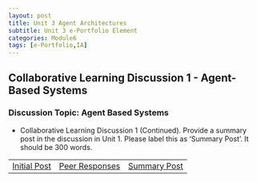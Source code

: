 ```yaml
---
layout: post
title: Unit 3 Agent Architectures
subtitle: Unit 3 e-Portfolio Element
categories: Module6
tags: [e-Portfolio,IA]
---
```

<html lang="en">

<body>

<body>

<h2>Collaborative Learning Discussion 1 - Agent-Based Systems </h2>

<h3>Discussion Topic: Agent Based Systems</h3>

<ul>
 <li> Collaborative Learning Discussion 1 (Continued). Provide a summary post in the discussion in Unit 1. Please label this as ‘Summary Post’. It should be 300 words.</li>
</ul>
<table>
    <tr>
      <td> <a href="../../../../artefacts/IA-Unit01-Initial_Post.pdf" target="_blank" class="button large">Initial Post</a></td> 
       <td> <a href="../../../../artefacts/IA-Unit01-Peer_Response.pdf" target="_blank" class="button large">Peer Responses</a></td> 
       <td> <a href="../../../../artefacts/IA-Unit01-SummaryPost.pdf" target="_blank" class="button large">Summary Post</a></td> 
    </tr>
</table>







